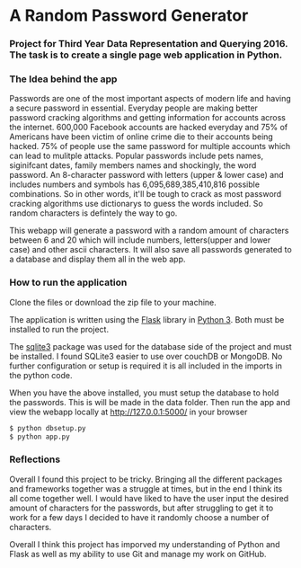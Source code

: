 # A Random Password Generator

### Project for Third Year Data Representation and Querying 2016. The task is to create a single page web application in Python.

### The Idea behind the app
Passwords are one of the most important aspects of modern life and having a secure password in essential. Everyday people are making better password cracking algorithms and getting information for accounts across the internet. 600,000 Facebook accounts are hacked everyday and 75% of Americans have been victim of online crime die to their accounts being hacked. 75% of people use the same password for multiple accounts which can lead to mulitple attacks. Popular passwords include pets names, siginifcant dates, family members names and shockingly, the word password.
An 8-character password with letters (upper & lower case) and includes numbers and symbols has 6,095,689,385,410,816 possible combinations. So in other words, it'll be tough to crack as most password cracking algorithms use dictionarys to guess the words included. So random characters is defintely the way to go.

This webapp will generate a password with a random amount of characters between 6 and 20 which will include numbers, letters(upper and lower case) and other ascii characters. It will also save all passwords generated to a database and display them all in the web app.

### How to run the application
Clone the files or download the zip file to your machine.

The application is written using the [Flask](http://flask.pocoo.org/) library in [Python 3](https://www.python.org).
Both must be installed to run the project.

The [sqlite3](https://docs.python.org/2/library/sqlite3.html) package was used for the database side of the project and must be installed. I found SQLite3 easier to use over couchDB or MongoDB.
No further configuration or setup is required it is all included in the imports in the python code.

When you have the above installed, you must setup the database to hold the passwords. This is will be made in the data folder. Then
run the app and view the webapp locally at http://127.0.0.1:5000/ in your browser 
```bash
$ python dbsetup.py
$ python app.py
```
### Reflections
Overall I found this project to be tricky. Bringing all the different packages and frameworks together was a struggle at times, but in the end I think its all come together well. I would have liked to have the user input the desired amount of characters for the passwords, but after struggling to get it to work for a few days I decided to have it randomly choose a number of characters. 

Overall I think this project has imporved my understanding of Python and Flask as well as my ability to use Git and manage my work on GitHub. 
